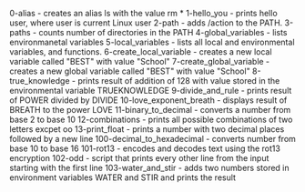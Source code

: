 0-alias - creates an alias ls with the value rm *
1-hello_you - prints hello user, where user is current Linux user
2-path - adds /action to the PATH.
3-paths - counts number of directories in the PATH
4-global_variables - lists environmanetal variables
5-local_variables - lists all local and environmental variables, and functions.
6-create_local_variable - creates a new local variable called "BEST" with value "School"
7-create_global_variable - creates a new global variable called "BEST" with value "School"
8-true_knowledge - prints result of addition of 128 with value stored in the environmental variable TRUEKNOWLEDGE
9-divide_and_rule - prints result of POWER divided by DIVIDE
10-love_exponent_breath - displays result of BREATH to the power LOVE
11-binary_to_decimal - converts a number from base 2 to base 10
12-combinations - prints all possible combinations of two letters excpet oo
13-print_float - prints a number with two decimal places followed by a new line
100-decimal_to_hexadecimal - converts number from base 10 to base 16
101-rot13 - encodes and decodes text using the rot13 encryption
102-odd - script that prints every other line from the input starting with the first line
103-water_and_stir - adds two numbers stored in environment variables WATER and STIR and prints the result
